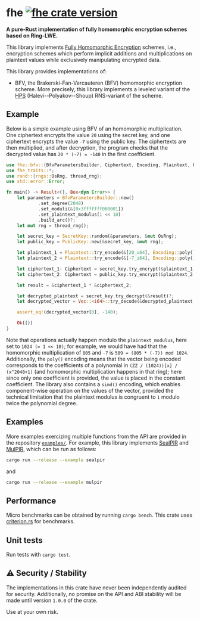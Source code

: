 # fhe [![fhe crate version](https://img.shields.io/crates/v/fhe.svg)](https://crates.io/crates/fhe)

**A pure-Rust implementation of fully homomorphic encryption schemes based on Ring-LWE.**

This library implements [Fully Homomorphic Encryption](https://en.wikipedia.org/wiki/Homomorphic_encryption#Fully_homomorphic_encryption) schemes, i.e., encryption schemes which perform implicit additions and multiplications on plaintext values while exclusively manipulating encrypted data.

This library provides implementations of:

* BFV, the Brakerski-Fan-Vercauteren (BFV) homomorphic encryption scheme.
  More precisely, this library implements a leveled variant of the [HPS](https://eprint.iacr.org/2018/117) (Halevi--Polyakov--Shoup) RNS-variant of the scheme.

## Example

Below is a simple example using BFV of an homomorphic multiplication.
One ciphertext encrypts the value `20` using the secret key, and one ciphertext encrypts the value `-7` using the public key. The ciphertexts are then multiplied, and after decryption, the program checks that the decrypted value has `20 * (-7) = -140` in the first coefficient.

```rust
use fhe::bfv::{BfvParametersBuilder, Ciphertext, Encoding, Plaintext, PublicKey, SecretKey};
use fhe_traits::*;
use rand::{rngs::OsRng, thread_rng};
use std::error::Error;

fn main() -> Result<(), Box<dyn Error>> {
    let parameters = BfvParametersBuilder::new()
            .set_degree(2048)
            .set_moduli(&[0x3fffffff000001])
            .set_plaintext_modulus(1 << 10)
            .build_arc()?;
    let mut rng = thread_rng();

    let secret_key = SecretKey::random(&parameters, &mut OsRng);
    let public_key = PublicKey::new(&secret_key, &mut rng);

    let plaintext_1 = Plaintext::try_encode(&[20_u64], Encoding::poly(), &parameters)?;
    let plaintext_2 = Plaintext::try_encode(&[-7_i64], Encoding::poly(), &parameters)?;

    let ciphertext_1: Ciphertext = secret_key.try_encrypt(&plaintext_1, &mut rng)?;
    let ciphertext_2: Ciphertext = public_key.try_encrypt(&plaintext_2, &mut rng)?;

    let result = &ciphertext_1 * &ciphertext_2;

    let decrypted_plaintext = secret_key.try_decrypt(&result)?;
    let decrypted_vector = Vec::<i64>::try_decode(&decrypted_plaintext, Encoding::poly())?;

    assert_eq!(decrypted_vector[0], -140);

    Ok(())
}
```

Note that operations actually happen modulo the `plaintext_modulus`, here set to `1024 (= 1 << 10)`; for example, we would have had that the homomorphic multiplication of `805` and `-7` is `509 = (805 * (-7)) mod 1024`. Additionally, the `poly()` encoding means that the vector being encoded corresponds to the coefficients of a polynomial in `(ZZ / (1024))[x] / (x^2048+1)` (and homomorphic multiplication happens in that ring); here since only one coefficient is provided, the value is placed in the constant coefficient. The library also contains a `simd()` encoding, which enables component-wise operation on the values of the vector, provided the technical limitation that the plaintext modulus is congruent to `1` modulo twice the polynomial degree.

## Examples

More examples exercizing multiple functions from the API are provided in the repository [`examples/`](./examples/). For example, this library implements [SealPIR](https://eprint.iacr.org/2017/1142) and [MulPIR](https://eprint.iacr.org/2019/1483), which can be run as follows:

```bash
cargo run --release --example sealpir
```

and

```bash
cargo run --release --example mulpir
```

## Performance

Micro benchmarks can be obtained by running `cargo bench`. This crate uses [criterion.rs](https://criterion.rs) for benchmarks.

## Unit tests

Run tests with `cargo test`.

## ⚠️ Security / Stability

The implementations in this crate have never been independently audited for security.
Additionally, no promise on the API and ABI stability will be made until version `1.0.0` of the crate.

Use at your own risk.
